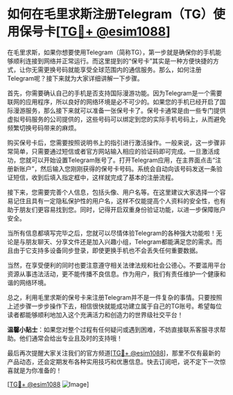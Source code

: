# 如何在毛里求斯注册Telegram（TG）使用保号卡[[TG💪+ @esim1088](https://t.me/s/esim1088)]

在毛里求斯，如果你想要使用Telegram（简称TG），第一步就是确保你的手机能够顺利连接到网络并正常运行。而这里提到的“保号卡”其实是一种方便快捷的方式，让你无需更换号码就能享受全球范围内的通信服务。那么，如何注册Telegram呢？接下来就为大家详细讲解一下步骤。

首先，你需要确认自己的手机是否支持国际漫游功能。因为Telegram是一个需要联网的应用程序，所以良好的网络环境是必不可少的。如果您的手机已经开启了国际漫游服务，那么接下来就可以准备一张保号卡了。保号卡通常是由一些专门提供虚拟号码服务的公司提供的，这些号码可以绑定到您的实际手机号码上，从而避免频繁切换号码带来的麻烦。

购买保号卡后，您需要按照说明书上的指引进行激活操作。一般来说，这一步骤非常简单，只需要通过短信或者官方网站输入相应的验证码即可完成。一旦激活成功，您就可以开始设置Telegram账号了。打开Telegram应用，在主界面点击“注册新账户”，然后输入您刚刚获得的保号卡号码。系统会自动向该号码发送一条验证短信，收到后填入指定框中，这样就完成了基本的注册流程。

接下来，您需要完善个人信息，包括头像、用户名等。在这里建议大家选择一个容易记住且具有一定隐私保护性的用户名，这样不仅能提高个人资料的安全性，也有助于朋友们更容易找到您。同时，记得开启双重身份验证功能，以进一步保障账户安全。

当所有信息都填写完毕之后，您就可以尽情体验Telegram的各种强大功能啦！无论是与朋友聊天、分享文件还是加入兴趣小组，Telegram都能满足您的需求。而且由于它支持多设备同步登录，即使更换手机也不会丢失任何重要数据。

当然，在享受便利的同时也要注意遵守相关法律法规和社会公德心。不要滥用平台资源从事违法活动，更不能传播不良信息。作为用户，我们有责任维护一个健康和谐的网络环境。

总之，利用毛里求斯的保号卡来注册Telegram并不是一件复杂的事情。只要按照上述步骤一步步操作下去，相信很快就能成功建立属于自己的TG账号。希望每位读者都能够顺利地加入这个充满活力和创造力的世界级社交平台！

**温馨小贴士**：如果您对整个过程有任何疑问或遇到困难，不妨直接联系客服寻求帮助。他们通常会给出专业且及时的支持哦！

最后再次提醒大家关注我们的官方频道[[TG💪+ @esim1088](https://t.me/s/esim1088)]，那里不仅有最新的产品动态，还会定期发布各种实用技巧和优惠信息。快去订阅吧，说不定下一次惊喜就是为你准备的！

[[TG💪+ @esim1088](https://t.me/s/esim1088) ![Image](https://i.postimg.cc/4NQfJmqS/Snipaste-2025-05-13-00-14-12.png)]